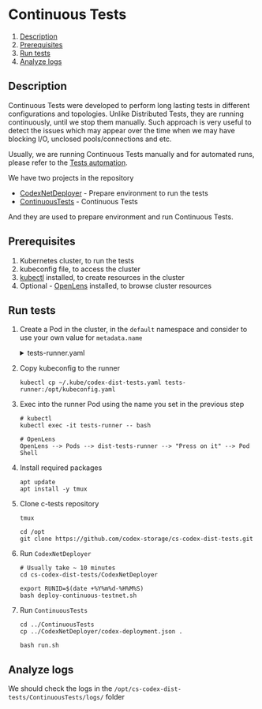 # Continuous Tests

 1. [Description](#description)
 2. [Prerequisites](#prerequisites)
 3. [Run tests](#run-tests)
 4. [Analyze logs](#analyze-logs)


## Description

 Continuous Tests were developed to perform long lasting tests in different configurations and topologies. Unlike Distributed Tests, they are running continuously, until we stop them manually. Such approach is very useful to detect the issues which may appear over the time when we may have blocking I/O, unclosed pools/connections and etc.

 Usually, we are running Continuous Tests manually and for automated runs, please refer to the [Tests automation](Automation.md).

 We have two projects in the repository
 - [CodexNetDeployer](../CodexNetDeployer) - Prepare environment to run the tests
 - [ContinuousTests](../ContinuousTests) - Continuous Tests

 And they are used to prepare environment and run Continuous Tests.


## Prerequisites

 1. Kubernetes cluster, to run the tests
 2. kubeconfig file, to access the cluster
 3. [kubectl](https://kubernetes.io/docs/tasks/tools/) installed, to create resources in the cluster
 4. Optional - [OpenLens](https://github.com/MuhammedKalkan/OpenLens) installed, to browse cluster resources


## Run tests
 1. Create a Pod in the cluster, in the `default` namespace and consider to use your own value for `metadata.name`
    <details>
    <summary>tests-runner.yaml</summary>

    ```yaml
    ---
    apiVersion: v1
    kind: Pod
    metadata:
      name: tests-runner
      namespace: default
      labels:
        name: manual-run
    spec:
      containers:
      - name: runner
        image: mcr.microsoft.com/dotnet/sdk:7.0
        env:
        - name: KUBECONFIG
          value: /opt/kubeconfig.yaml
      #   volumeMounts:
      #   - name: kubeconfig
      #     mountPath: /opt/kubeconfig.yaml
      #     subPath: kubeconfig.yaml
      #   - name: logs
      #    mountPath: /var/log/codex-dist-tests
        command: ["sleep", "infinity"]
      # volumes:
      #   - name: kubeconfig
      #     secret:
      #       secretName: codex-dist-tests-app-kubeconfig
      #   - name: logs
      #     hostPath:
      #       path: /var/log/codex-dist-tests
    ```

    ```shell
    kubectl apply -f tests-runner.yaml
    ```

 2. Copy kubeconfig to the runner
    ```shell
    kubectl cp ~/.kube/codex-dist-tests.yaml tests-runner:/opt/kubeconfig.yaml
    ```

 3. Exec into the runner Pod using the name you set in the previous step
    ```shell
    # kubectl
    kubectl exec -it tests-runner -- bash

    # OpenLens
    OpenLens --> Pods --> dist-tests-runner --> "Press on it" --> Pod Shell
    ```

 4. Install required packages
    ```shell
    apt update
    apt install -y tmux
    ```

 5. Clone c-tests repository
    ```shell
    tmux

    cd /opt
    git clone https://github.com/codex-storage/cs-codex-dist-tests.git
    ```

 6. Run `CodexNetDeployer`
    ```shell
    # Usually take ~ 10 minutes
    cd cs-codex-dist-tests/CodexNetDeployer

    export RUNID=$(date +%Y%m%d-%H%M%S)
    bash deploy-continuous-testnet.sh
    ```

 7. Run `ContinuousTests`
    ```
    cd ../ContinuousTests
    cp ../CodexNetDeployer/codex-deployment.json .

    bash run.sh
    ```


## Analyze logs

 We should check the logs in the `/opt/cs-codex-dist-tests/ContinuousTests/logs/` folder